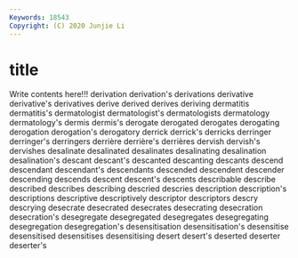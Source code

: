 ```yaml
---
Keywords: 18543
Copyright: (C) 2020 Junjie Li
---
```


# title

Write contents here!!!
derivation 
derivation's 
derivations 
derivative 
derivative's 
derivatives 
derive 
derived 
derives 
deriving
dermatitis 
dermatitis's 
dermatologist 
dermatologist's 
dermatologists 
dermatology 
dermatology's 
dermis 
dermis's 
derogate
derogated 
derogates 
derogating 
derogation 
derogation's 
derogatory 
derrick 
derrick's 
derricks 
derringer
derringer's 
derringers 
derrière 
derrière's 
derrières 
dervish 
dervish's 
dervishes 
desalinate 
desalinated
desalinates 
desalinating 
desalination 
desalination's 
descant 
descant's 
descanted 
descanting 
descants 
descend
descendant 
descendant's 
descendants 
descended 
descendent 
descender 
descending 
descends 
descent 
descent's
descents 
describable 
describe 
described 
describes 
describing 
descried 
descries 
description 
description's
descriptions 
descriptive 
descriptively 
descriptor 
descriptors 
descry 
descrying 
desecrate 
desecrated 
desecrates
desecrating 
desecration 
desecration's 
desegregate 
desegregated 
desegregates 
desegregating 
desegregation 
desegregation's 
desensitisation
desensitisation's 
desensitise 
desensitised 
desensitises 
desensitising 
desert 
desert's 
deserted 
deserter 
deserter's
